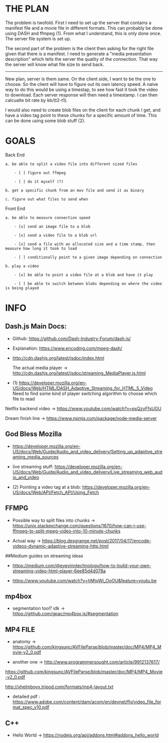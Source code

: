 # THE PLAN

The problem is twofold. First I need to set up the server that contains a manifest file and a movie file in different formats. This can probably be done using DASH and ffmpeg (1). From what I understand, this is only done once. The server file system is set up.

The second part of the problem is the client then asking for the right file given that there is a manifest. I need to generate a "media presentation description" which tells the server the quality of the connection. That way the server will know what file size to send back.

---

New plan, server is them same. On the client side, I want to be the one to choose. So the client will have to figure out its own latency speed. A naive way to do this would be using a timestap, to see how fast it took the video to download. Each server response will then need a timestamp. I can then calcualte bit rate by kb/(t2-t1).

I would also need to create blob files on the client for each chunk I get, and have a video tag point to these chunks for a specific amount of time. This can be done using some blob stuff (2).

# GOALS

Back End

    a. be able to split a video file into different sized files

        - [ ] figure out ffmpeg

        - [ ] do it myself (?)

    b. get a specific chunk from an mov file and send it as binary

    c. figure out what files to send when

Front End

    a. be able to measure connection speed

        - [x] send an image file to a blob

        - [x] send a video file to a blob url

        - [x] send a file with an allocated size and a time stamp, then measure how long it took to load

        - [ ] conditionally point to a given image depending on connection

    b. play a video

        - [x] be able to point a video file at a blob and have it play

        - [ ] be able to switch between blobs depending on where the video is being played

# INFO

## Dash.js Main Docs:

- Github: https://github.com/Dash-Industry-Forum/dash.js/

- Explanation: https://www.encoding.com/mpeg-dash/

- http://cdn.dashjs.org/latest/jsdoc/index.html

  The actual media player -> http://cdn.dashjs.org/latest/jsdoc/streaming_MediaPlayer.js.html

- (1) https://developer.mozilla.org/en-US/docs/Web/HTML/DASH_Adaptive_Streaming_for_HTML_5_Video
  Need to find some kind of player switching algorithm to choose which file to read

Netflix backend video -> https://www.youtube.com/watch?v=psQzyFfsUGU

Dream finish line -> https://www.npmjs.com/package/node-media-server

## God Bless Mozilla

- https://developer.mozilla.org/en-US/docs/Web/Guide/Audio_and_video_delivery/Setting_up_adaptive_streaming_media_sources

- live streaming stuff: https://developer.mozilla.org/en-US/docs/Web/Guide/Audio_and_video_delivery/Live_streaming_web_audio_and_video

- (2) Pointing a video tag at a blob: https://developer.mozilla.org/en-US/docs/Web/API/Fetch_API/Using_Fetch

## FFMPG

- Possible way to split files into chunks -> https://unix.stackexchange.com/questions/1670/how-can-i-use-ffmpeg-to-split-mpeg-video-into-10-minute-chunks

- Actual way -> https://blog.desgrange.net/post/2017/04/17/encode-videos-dynamic-adaptive-streaming-http.html

##Medium guides on streaming ideas

- https://medium.com/@eyevinntechnology/how-to-build-your-own-streaming-video-html-player-6ee85d4d078a

- https://www.youtube.com/watch?v=hMtqWi_OoOU&feature=youtu.be

## mp4box

- segmentation tool? idk -> https://github.com/gpac/mp4box.js/#segmentation

## MP4 FILE

- anatomy -> https://github.com/kingsunc/AVFileParse/blob/master/doc/MP4/MP4_Movie-v2_0.pdf

- another one -> http://www.programmersought.com/article/9912137617/

https://github.com/kingsunc/AVFileParse/blob/master/doc/MP4/MP4_Movie-v2_0.pdf

http://xhelmboyx.tripod.com/formats/mp4-layout.txt

- detailed pdf : https://www.adobe.com/content/dam/acom/en/devnet/flv/video_file_format_spec_v10.pdf

## C++

- Hello World -> https://nodejs.org/api/addons.html#addons_hello_world
